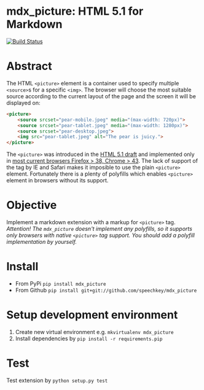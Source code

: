 mdx_picture: HTML 5.1 <picture> for Markdown
============================================

[![Build Status](https://travis-ci.org/speechkey/mdx_picture.svg)](https://travis-ci.org/speechkey/mdx_picture)

# Abstract

The HTML `<picture>` element is a container used to specify multiple `<source>`s for a specific `<img>`. The browser will choose the most suitable source according to the current layout of the page and the screen it will be displayed on:

```html
<picture>
	<source srcset="pear-mobile.jpeg" media="(max-width: 720px)">
	<source srcset="pear-tablet.jpeg" media="(max-width: 1280px)">
	<source srcset="pear-desktop.jpeg">
	<img src="pear-tablet.jpeg" alt="The pear is juicy.">
</picture>
```

The `<picture>` was introduced in the [HTML 5.1 draft](http://www.w3.org/html/wg/drafts/html/master/semantics.html#the-picture-element) and implemented only in [most current browsers Firefox > 38, Chrome > 43](http://caniuse.com/#feat=picture). The lack of support of the tag by IE and Safari makes it imposible to use the plain `<picture>` element. Fortunately there is a plenty of polyfills which enables `<picture>` element in browsers without its support.

# Objective

Implement a markdown extension with a markup for `<picture>` tag. *Attention! The `mdx_picture` doesn't implement any polyfills, so it supports only browsers with native `<picture>` tag support. You should add a polyfill implementation by yourself.*

# Install

- From PyPi `pip install mdx_picture`
- From Github `pip install git+git://github.com/speechkey/mdx_picture`

# Setup development environment

1. Create new virtual environment e.g. `mkvirtualenv mdx_picture`
2. Install dependencies by `pip install -r requirements.pip`

# Test

Test extension by `python setup.py test`